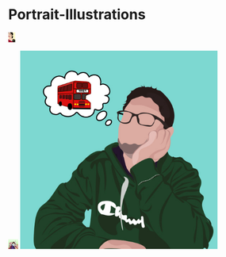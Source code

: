 # Portrait-Illustrations


<img
  src="https://github.com/n0ush1n/Portrait-Illustrations/blob/main/164204008_937551573718506_7557819539585599779_n.jpg"
  alt="Alt text"
  title="Optional title"
  style="display: inline-block; margin: 0 auto; max-height: 20px">
  
  <img
  src="https://github.com/n0ush1n/Portrait-Illustrations/blob/main/176258223_1532850190253687_2342296429643613396_n.jpg"
  alt="Alt text"
  title="Optional title"
  style="display: inline-block; margin: 0 auto; max-height: 20px">
<img src="https://github.com/n0ush1n/Portrait-Illustrations/blob/main/Untitled-2%20(1).jpg" height="400" />
